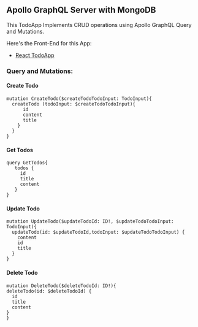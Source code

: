 ## Apollo GraphQL Server with MongoDB

This TodoApp Implements CRUD operations using Apollo GraphQL Query and Mutations.

Here's the Front-End for this App:
- [React TodoApp](https://github.com/AbdulHadi404/React-TodoApp)


### Query and Mutations:

#### Create Todo
```gql
mutation CreateTodo($createTodoTodoInput: TodoInput){
  createTodo (todoInput: $createTodoTodoInput){
      id
      content
      title
    }
  }
}
```

#### Get Todos
```gql
query GetTodos{
   todos {
     id
     title
     content
   }
}
```

#### Update Todo
```gql
mutation UpdateTodo($updateTodoId: ID!, $updateTodoTodoInput: TodoInput){
  updateTodo(id: $updateTodoId,todoInput: $updateTodoTodoInput) {
    content
    id
    title
  }
}
```

#### Delete Todo
```gql
mutation DeleteTodo($deleteTodoId: ID!){
deleteTodo(id: $deleteTodoId) {
  id
  title
  content
}
}
```
